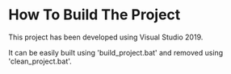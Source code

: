 # How To Build The Project

This project has been developed using Visual Studio 2019. 

It can be easily built using 'build_project.bat' and removed using 'clean_project.bat'.
